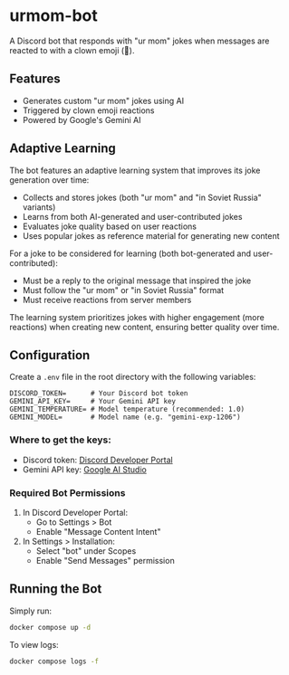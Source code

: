 # urmom-bot

A Discord bot that responds with "ur mom" jokes when messages are reacted to with a clown emoji (🤡).

## Features
- Generates custom "ur mom" jokes using AI
- Triggered by clown emoji reactions
- Powered by Google's Gemini AI

## Adaptive Learning
The bot features an adaptive learning system that improves its joke generation over time:

- Collects and stores jokes (both "ur mom" and "in Soviet Russia" variants)
- Learns from both AI-generated and user-contributed jokes
- Evaluates joke quality based on user reactions
- Uses popular jokes as reference material for generating new content

For a joke to be considered for learning (both bot-generated and user-contributed):
- Must be a reply to the original message that inspired the joke
- Must follow the "ur mom" or "in Soviet Russia" format
- Must receive reactions from server members

The learning system prioritizes jokes with higher engagement (more reactions) when creating new content, ensuring better quality over time.

## Configuration

Create a `.env` file in the root directory with the following variables:

```env
DISCORD_TOKEN=      # Your Discord bot token
GEMINI_API_KEY=     # Your Gemini API key
GEMINI_TEMPERATURE= # Model temperature (recommended: 1.0)
GEMINI_MODEL=       # Model name (e.g. "gemini-exp-1206")
```

### Where to get the keys:
- Discord token: [Discord Developer Portal](https://discord.com/developers/applications)
- Gemini API key: [Google AI Studio](https://aistudio.google.com)

### Required Bot Permissions
1. In Discord Developer Portal:
   - Go to Settings > Bot
   - Enable "Message Content Intent"
2. In Settings > Installation:
   - Select "bot" under Scopes
   - Enable "Send Messages" permission

## Running the Bot

Simply run:
```bash
docker compose up -d
```

To view logs:
```bash
docker compose logs -f
```